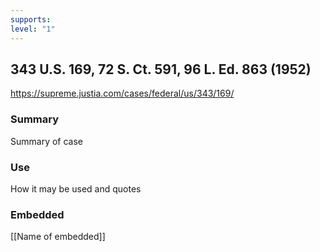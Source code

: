 ```yaml
---
supports: 
level: "1"
---
```

## 343 U.S. 169, 72 S. Ct. 591, 96 L. Ed. 863 (1952)

https://supreme.justia.com/cases/federal/us/343/169/

### Summary

Summary of case

### Use

How it may be used and quotes

### Embedded

[[Name of embedded]]